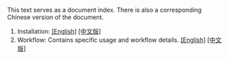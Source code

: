 This text serves as a document index. There is also a corresponding Chinese version of the document.

1. Installation: [[English]](./en/Installation_en.md) [[中文版]](./zh-CN/Installation_zh-CN.md)
2. Workflow: Contains specific usage and workflow details. [[English]](./en/Workflow_en.md) [[中文版]](./zh-CN/Workflow_zh-CN.md)
